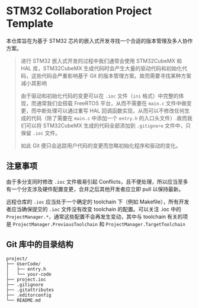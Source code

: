 # STM32 Collaboration Project Template

本仓库旨在为基于 STM32 芯片的嵌入式开发寻找一个合适的版本管理及多人协作方案。

> 进行 STM32 嵌入式开发的过程中我们通常会使用 STM32CubeMX 和 HAL 库，STM32CubeMX 生成代码时会产生大量的驱动代码和初始化代码，这些代码会严重影响基于 Git 的版本管理方案。故而需要寻找某种方案减小其影响
>
> 由于驱动和初始化代码的变更可以在 `.ioc` 文件（`ini`  格式）中完整的体现，而通常我们会搭载 FreeRTOS 平台，从而不需要在 `main.c` 文件中做变更，而中断处理可以通过重写 HAL 回调函数实现，从而可以不修改任何生成的代码（除了需要在 `main.c` 中添加一个 `entry.h` 的入口头文件）.故而我们可以将 STM32CubeMX 生成的代码全部添加到 `.gitignore` 文件中，只保留 `.ioc` 文件。
>
> 如此 Git 便只会追踪用户代码的变更而忽略初始化程序和驱动的变化。

## 注意事项

由于多分支同时修改 `.ioc` 文件极易引起 Conflicts，且不便处理，所以应当至多有一个分支涉及硬件配置变更，合并之后其他开发者应立即 pull 以保持最新。

远程仓库的 `.ioc` 应当处于一个确定的 toolchain 下（例如 Makefile），所有开发者应当确保提交的 `.ioc` 文件没有改变 toolchain 的配置。可以关注 .ioc 中的 `ProjectManager.*`，通常这些配置不会再发生变动，其中与 toolchain 有关的项是 `ProjectManager.PreviousToolchain` 和 `ProjectManager.TargetToolchain`

## Git 库中的目录结构

```
project/
├── UserCode/
│   ├── entry.h
│   └── your-code
├── project.ioc
├── .gitignore
├── .gitattributes
├── .editorconfig
└── README.md
```

